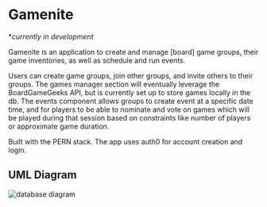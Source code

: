 # Gamenite 

**currently in development*

Gamenite is an application to create and manage [board] game groups, their game inventories, as well as schedule and run events. 

Users can create game groups, join other groups, and invite others to their groups. The games manager section will eventually leverage the BoardGameGeeks API, but is currently set up to store games locally in the db. The events component allows groups to create event at a specific date time, and for players to be able to nominate and vote on games which will be played during that session based on constraints like number of players or approximate game duration. 

Built with the PERN stack. The app uses auth0 for account creation and login. 

## UML Diagram

![database diagram](https://i.ibb.co/XjrXsc8/gamenitedatabase.png)

	
